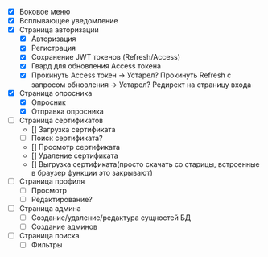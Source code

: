 - [x] Боковое меню
- [x] Всплывающее уведомление
- [x] Страница авторизации
  - [x] Авторизация
  - [x] Регистрация
  - [x] Сохранение JWT токенов (Refresh/Access)
  - [x] Гвард для обновления Access токена
  - [x] Прокинуть Access токен -> Устарел? Прокинуть Refresh с запросом обновления -> Устарел? Редирект на страницу входа
- [x] Страница опросника
  - [x] Опросник
  - [x] Отправка опросника
- [ ] Страница сертификатов
  - [] Загрузка сертификата
  - [ ] Поиск сертификата?
  - [] Просмотр сертификата
  - [] Удаление сертификата
  - [] Выгрузка сертификата(просто скачать со старицы, встроенные в браузер функции это закрывают)
- [ ] Страница профиля
  - [ ] Просмотр
  - [ ] Редактирование?
- [ ] Страница админа
  - [ ] Создание/удаление/редактура сущностей БД
  - [ ] Создание админов
- [ ] Страница поиска
  - [ ] Фильтры
